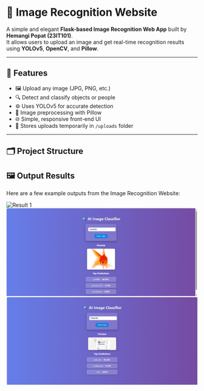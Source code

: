 # 🧠 Image Recognition Website  

A simple and elegant **Flask-based Image Recognition Web App** built by **Hemangi Popat (23IT101)**.  
It allows users to upload an image and get real-time recognition results using **YOLOv5**, **OpenCV**, and **Pillow**.

---

## 🚀 Features
- 🖼️ Upload any image (JPG, PNG, etc.)
- 🔍 Detect and classify objects or people
- ⚙️ Uses YOLOv5 for accurate detection
- 🎨 Image preprocessing with Pillow
- 🌐 Simple, responsive front-end UI
- 💾 Stores uploads temporarily in `/uploads` folder

---

## 🗂️ Project Structure
## 🖼️ Output Results

Here are a few example outputs from the Image Recognition Website:

![Result 1]()
![Result 2](https://raw.githubusercontent.com/23it101PopatHemangi/image_recognization_website/main/Output/Screenshot%202025-10-19%20134534.png)
![Result 3](https://raw.githubusercontent.com/23it101PopatHemangi/image_recognization_website/main/Output/Screenshot%202025-10-19%20134723.png)

